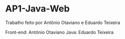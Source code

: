 # AP1-Java-Web
Trabalho feito por Antônio Otaviano e Eduardo Teixeira

Front-end: Antônio Otaviano
Java: Eduardo Teixeira
